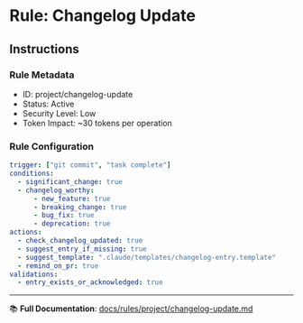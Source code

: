 # Rule: Changelog Update

## Instructions

### Rule Metadata
- ID: project/changelog-update
- Status: Active
- Security Level: Low
- Token Impact: ~30 tokens per operation

### Rule Configuration
```yaml
trigger: ["git commit", "task complete"]
conditions:
  - significant_change: true
  - changelog_worthy:
      - new_feature: true
      - breaking_change: true
      - bug_fix: true
      - deprecation: true
actions:
  - check_changelog_updated: true
  - suggest_entry_if_missing: true
  - suggest_template: ".claude/templates/changelog-entry.template"
  - remind_on_pr: true
validations:
  - entry_exists_or_acknowledged: true
```

---

📚 **Full Documentation**: [docs/rules/project/changelog-update.md](../../../docs/rules/project/changelog-update.md)